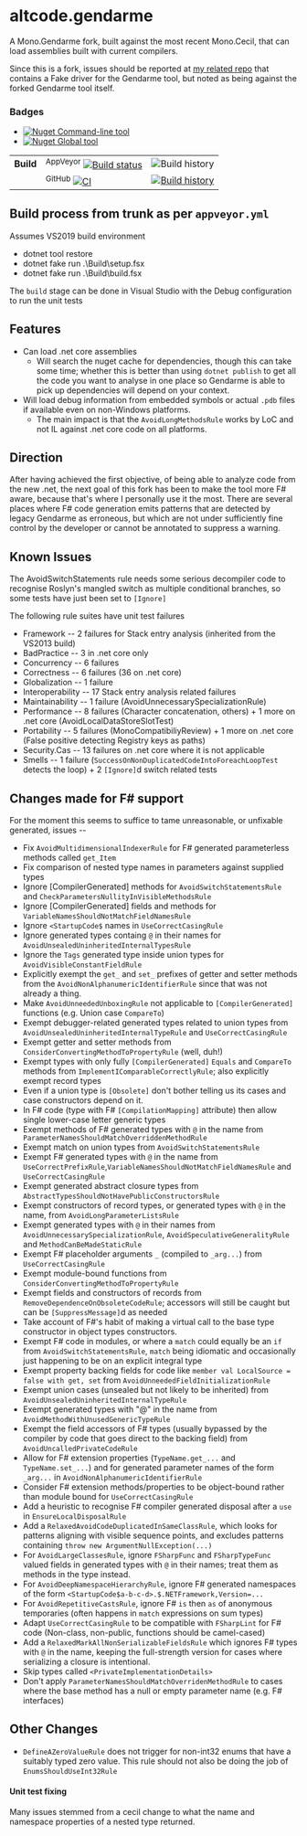 
# altcode.gendarme
A Mono.Gendarme fork, built against the most recent Mono.Cecil, that can load assemblies built with current compilers.

Since this is a fork, issues should be reported at [my related repo](https://github.com/SteveGilham/altcode.fake/issues) that contains a Fake driver for the Gendarme tool, but noted as being against the forked Gendarme tool itself.

### Badges
* [![Nuget](https://buildstats.info/nuget/altcode.gendarme?includePreReleases=true) Command-line tool](https://www.nuget.org/packages/altcode.gendarme)
* [![Nuget](https://buildstats.info/nuget/altcode.gendarme-tool?includePreReleases=true) Global tool](https://www.nuget.org/packages/altcode.gendarme-tool)

| | | |
| --- | --- | --- | 
| **Build** | <sup>AppVeyor</sup> [![Build status](https://img.shields.io/appveyor/ci/SteveGilham/Gendarme.svg)](https://ci.appveyor.com/project/SteveGilham/Gendarme) | ![Build history](https://buildstats.info/appveyor/chart/SteveGilham/Gendarme) 
| |<sup>GitHub</sup> [![CI](https://github.com/SteveGilham/Gendarme/workflows/CI/badge.svg)](https://github.com/SteveGilham/Gendarme/actions?query=workflow%3ACI) | [![Build history](https://buildstats.info/github/chart/SteveGilham/Gendarme?branch=trunk)](https://github.com/SteveGilham/Gendarme/actions?query=workflow%3ACI)


## Build process from trunk as per `appveyor.yml`

Assumes VS2019 build environment

* dotnet tool restore
* dotnet fake run .\Build\setup.fsx
* dotnet fake run .\Build\build.fsx

The `build` stage can be done in Visual Studio with the Debug configuration to run the unit tests

## Features
* Can load .net core assemblies 
  * Will search the nuget cache for dependencies, though this can take some time; whether this is better than using `dotnet publish` to get all the code you want to analyse in one place so Gendarme is able to pick up dependencies will depend on your context.
* Will load debug information from embedded symbols or actual `.pdb` files if available even on non-Windows platforms.
  *  The main impact is that the `AvoidLongMethodsRule` works by LoC and not IL against .net core code on all platforms.

## Direction
After having achieved the first objective, of being able to analyze code from the new .net, the next goal of this fork has been to make the tool more F# aware, because that's where I personally use it the most.  There are several places where F# code generation emits patterns that are detected by legacy Gendarme as erroneous, but which are not under sufficiently fine control by the developer or cannot be annotated to suppress a warning.

## Known Issues
The AvoidSwitchStatements rule needs some serious decompiler code to recognise Roslyn's mangled switch as multiple conditional branches, so some tests have just been set to `[Ignore]`

The following rule suites have unit test failures

* Framework -- 2 failures for Stack entry analysis (inherited from the VS2013 build)
* BadPractice -- 3 in .net core only
* Concurrency -- 6 failures
* Correctness -- 6 failures (36 on .net core)
* Globalization -- 1 failure
* Interoperability -- 17 Stack entry analysis related failures 
* Maintainability -- 1 failure (AvoidUnnecessarySpecializationRule)
* Performance -- 8 failures (Character concatenation, others) + 1 more on .net core (AvoidLocalDataStoreSlotTest)
* Portability -- 5 failures (MonoCompatibiliyReview) + 1 more on .net core (False positive detecting Registry keys as paths)
* Security.Cas -- 13 failures on .net core where it is not applicable
* Smells -- 1 failure (`SuccessOnNonDuplicatedCodeIntoForeachLoopTest` detects the loop) + 2 `[Ignore]`d switch related tests

## Changes made for F# support
For the moment this seems to suffice to tame unreasonable, or unfixable generated, issues --

* Fix `AvoidMultidimensionalIndexerRule` for F# generated parameterless methods called `get_Item`
* Fix comparison of nested type names in parameters against supplied types
* Ignore [CompilerGenerated] methods for `AvoidSwitchStatementsRule` and `CheckParametersNullityInVisibleMethodsRule`
* Ignore [CompilerGenerated] fields and methods for `VariableNamesShouldNotMatchFieldNamesRule`
* Ignore `<StartupCode$` names in `UseCorrectCasingRule`
* Ignore generated types containg `@` in their names for `AvoidUnsealedUninheritedInternalTypesRule`
* Ignore the `Tags` generated type inside union types for `AvoidVisibleConstantFieldRule`
* Explicitly exempt the `get_` and `set_` prefixes of getter and setter methods from the `AvoidNonAlphanumericIdentifierRule` since that was not already a thing.
* Make `AvoidUnneededUnboxingRule` not applicable to `[CompilerGenerated]` functions (e.g. Union case `CompareTo`)
* Exempt debugger-related generated types related to union types from `AvoidUnsealedUninheritedInternalTypeRule` and `UseCorrectCasingRule`
* Exempt getter and setter methods from `ConsiderConvertingMethodToPropertyRule` (well, duh!)
* Exempt types with only fully `[CompilerGenerated]` `Equals` and `CompareTo` methods from `ImplementIComparableCorrectlyRule`; also explicitly exempt record types
* Even if a union type is `[Obsolete]` don't bother telling us its cases and case constructors depend on it.
* In F# code (type with F# `[CompilationMapping]` attribute) then allow single lower-case letter generic types
* Exempt methods of F# generated types with `@` in the name from ` ParameterNamesShouldMatchOverriddenMethodRule`
* Exempt match on union types from `AvoidSwitchStatementsRule`
* Exempt F# generated types with `@` in the name from `UseCorrectPrefixRule`,`VariableNamesShouldNotMatchFieldNamesRule` and `UseCorrectCasingRule`
* Exempt generated abstract closure types from `AbstractTypesShouldNotHavePublicConstructorsRule`
* Exempt constructors of record types, or generated types with `@` in the name, from `AvoidLongParameterListsRule`
* Exempt generated types with `@` in their names from `AvoidUnnecessarySpecializationRule`, `AvoidSpeculativeGeneralityRule` and `MethodCanBeMadeStaticRule`
* Exempt F# placeholder arguments `_` (compiled to `_arg...`) from `UseCorrectCasingRule`
* Exempt module-bound functions from `ConsiderConvertingMethodToPropertyRule`
* Exempt fields and constructors of records from `RemoveDependenceOnObsoleteCodeRule`; accessors will still be caught but can be `[SuppressMessage]`d as needed
* Take account of F#'s habit of making a virtual call to the base type constructor in object types constructors.
* Exempt F# code in modules, or where a `match` could equally be an `if` from `AvoidSwitchStatementsRule`, `match` being idiomatic and occasionally just happening to be on an explicit integral type
* Exempt property backing fields for code like `member val LocalSource = false with get, set` from `AvoidUnneededFieldInitializationRule`
* Exempt union cases (unsealed but not likely to be inherited) from `AvoidUnsealedUninheritedInternalTypeRule`
* Exempt generated types with "@" in the name from `AvoidMethodWithUnusedGenericTypeRule`
* Exempt the field accessors of F# types (usually bypassed by the compiler by code that goes direct to the backing field) from `AvoidUncalledPrivateCodeRule`
* Allow for F# extension properties (`TypeName.get_...` and `TypeName.set_...`) and for generated parameter names of the form `_arg...` in `AvoidNonAlphanumericIdentifierRule`
* Consider F# extension methods/properties to be object-bound rather than module bound for `UseCorrectCasingRule`
* Add a heuristic to recognise F# compiler generated disposal after a `use` in `EnsureLocalDisposalRule`
* Add a `RelaxedAvoidCodeDuplicatedInSameClassRule`, which looks for patterns aligning with visible sequence points, and excludes patterns containing `throw new ArgumentNullException(...)`
* For `AvoidLargeClassesRule`, ignore `FSharpFunc` and `FSharpTypeFunc` valued fields in generated types with `@` in their names; treat them as methods in the type instead.
* For `AvoidDeepNamespaceHierarchyRule`, ignore F# generated namespaces of the form `<StartupCode$a-b-c-d>.$.NETFramework,Version=...`
* For `AvoidRepetitiveCastsRule`, ignore F# `is` then `as` of anonymous temporaries (often happens in `match` expressions on sum types)
* Adapt `UseCorrectCasingRule` to be compatible with `FSharpLint` for F# code (Non-class, non-public, functions should be camel-cased)
* Add a `RelaxedMarkAllNonSerializableFieldsRule` which ignores F# types with `@` in the name, keeping the full-strength version for cases where serializing a closure is intentional.
* Skip types called `<PrivateImplementationDetails>`
* Don't apply `ParameterNamesShouldMatchOverridenMethodRule` to cases where the base method has a null or empty parameter name (e.g. F# interfaces)

## Other Changes
* `DefineAZeroValueRule` does not trigger for non-int32 enums that have a suitably typed zero value.  This rule should not also be doing the job of `EnumsShouldUseInt32Rule`

#### Unit test fixing

Many issues stemmed from a cecil change to what the name and namespace properties of a nested type returned.

